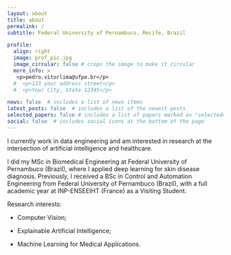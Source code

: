 ```yaml
---
layout: about
title: about
permalink: /
subtitle: Federal University of Pernambuco, Recife, Brazil

profile:
  align: right
  image: prof_pic.jpg
  image_circular: false # crops the image to make it circular
  more_info: >
   <p>pedro.vitorlima@ufpe.br</p>
  #  <p>123 your address street</p>
  #  <p>Your City, State 12345</p>

news: false  # includes a list of news items
latest_posts: false  # includes a list of the newest posts
selected_papers: false # includes a list of papers marked as "selected={true}"
social: false  # includes social icons at the bottom of the page
---
```


I currently work in data engineering and am interested in research at the intersection of artificial intelligence and healthcare.

I did my MSc in Biomedical Engineering at Federal University of Pernambuco (Brazil), where I applied deep learning for skin disease diagnosis. Previously, I received a BSc in Control and Automation Engineering from Federal University of Pernambuco (Brazil), with a full academic year at INP-ENSEEIHT (France) as a Visiting Student.

Research interests:

  - Computer Vision;

  - Explainable Artificial Intelligence;

  - Machine Learning for Medical Applications.